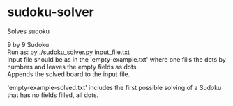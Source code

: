 # sudoku-solver
Solves sudoku  

9 by 9 Sudoku  
Run as: py ./sudoku_solver.py input_file.txt  
Input file should be as in the 'empty-example.txt' where one fills the dots by numbers and leaves the empty fields as dots.  
Appends the solved board to the input file.  

'empty-example-solved.txt' includes the first possible solving of a Sudoku that has no fields filled, all dots.
